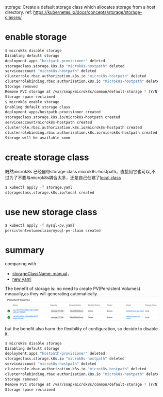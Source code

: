 storage: Create a default storage class which allocates storage from a host directory.
ref:  https://kubernetes.io/docs/concepts/storage/storage-classes/


# enable storage
```bash
$ microk8s disable storage
Disabling default storage
deployment.apps "hostpath-provisioner" deleted
storageclass.storage.k8s.io "microk8s-hostpath" deleted
serviceaccount "microk8s-hostpath" deleted
clusterrole.rbac.authorization.k8s.io "microk8s-hostpath" deleted
clusterrolebinding.rbac.authorization.k8s.io "microk8s-hostpath" deleted
Storage removed
Remove PVC storage at /var/snap/microk8s/common/default-storage ? (Y/N): y
Storage space reclaimed
$ microk8s enable storage
Enabling default storage class
deployment.apps/hostpath-provisioner created
storageclass.storage.k8s.io/microk8s-hostpath created
serviceaccount/microk8s-hostpath created
clusterrole.rbac.authorization.k8s.io/microk8s-hostpath created
clusterrolebinding.rbac.authorization.k8s.io/microk8s-hostpath created
Storage will be available soon
```

# create storage class
既然microk8s 已经自带storage class microk8s-hostpath，直接用它也可以,不过为了不要与microk8s耦合太多，还是自己创建了[local class](storage.yaml)
```bash
$ kubectl apply -f storage.yaml 
storageclass.storage.k8s.io/local created
```
# use new storage class

```bash
$ kubectl apply -f mysql-pv.yaml
persistentvolumeclaim/mysql-pv-claim created
```
# summary
comparing with 
* [storageClassName: manual](mysql-pv-old.yaml)，
* [new yaml](mysql/mysql-pv.yaml)

The benefit of storage is: no need to create PV(Persistent Volumes) mnaually,as they will generating automatically.
![PV created via storage](images/pv_local.png)

but the benefit also harm the flexibility of configuration, so decide to disable it.

```bash
$ microk8s disable storage
Disabling default storage
deployment.apps "hostpath-provisioner" deleted
storageclass.storage.k8s.io "microk8s-hostpath" deleted
serviceaccount "microk8s-hostpath" deleted
clusterrole.rbac.authorization.k8s.io "microk8s-hostpath" deleted
clusterrolebinding.rbac.authorization.k8s.io "microk8s-hostpath" deleted
Storage removed
Remove PVC storage at /var/snap/microk8s/common/default-storage ? (Y/N): y
Storage space reclaimed
```



